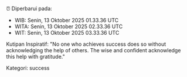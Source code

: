 ⏰ Diperbarui pada:
- WIB: Senin, 13 Oktober 2025 01.33.36 UTC
- WITA: Senin, 13 Oktober 2025 02.33.36 UTC
- WIT: Senin, 13 Oktober 2025 03.33.36 UTC

Kutipan Inspiratif:
"No one who achieves success does so without acknowledging the help of others. The wise and confident acknowledge this help with gratitude."


Kategori: success


